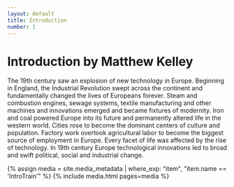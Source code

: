 ```yaml
---
layout: default
title: Introduction
number: 1
---
```

# Introduction by Matthew Kelley

The 19th century saw an explosion of new technology in Europe. Beginning in England, the Industrial Revolution swept across the continent and fundamentally changed the lives of Europeans forever. Steam and combustion engines, sewage systems, textile manufacturing and other machines and innovations emerged and became fixtures of modernity. Iron and coal powered Europe into its future and permanently altered life in the western world. Cities rose to become the dominant centers of culture and population. Factory work overtook agricultural labor to become the biggest source of employment in Europe. Every facet of life was affected by the rise of technology. In 19th century Europe technological innovations led to broad and swift political, social and industrial change.



{% assign media = site.media_metadata | where_exp: "item", "item.name == 'IntroTrain'" %}
{% include media.html pages=media %}
